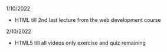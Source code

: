 1/10/2022
- HTML till 2nd last lecture from the web development course

2/10/2022
- HTML5 till all videos only exercise and quiz remaining

